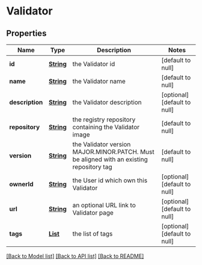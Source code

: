# Validator
## Properties

Name | Type | Description | Notes
------------ | ------------- | ------------- | -------------
**id** | [**String**](string.md) | the Validator id | [default to null]
**name** | [**String**](string.md) | the Validator name | [default to null]
**description** | [**String**](string.md) | the Validator description | [optional] [default to null]
**repository** | [**String**](string.md) | the registry repository containing the Validator image | [default to null]
**version** | [**String**](string.md) | the Validator version MAJOR.MINOR.PATCH. Must be aligned with an existing repository tag | [default to null]
**ownerId** | [**String**](string.md) | the User id which own this Validator | [optional] [default to null]
**url** | [**String**](string.md) | an optional URL link to Validator page | [optional] [default to null]
**tags** | [**List**](string.md) | the list of tags | [optional] [default to null]

[[Back to Model list]](../README.md#documentation-for-models) [[Back to API list]](../README.md#documentation-for-api-endpoints) [[Back to README]](../README.md)

